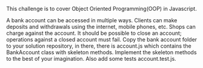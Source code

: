 This challenge is to cover Object Oriented Programming(OOP) in Javascript.


A bank account can be accessed in multiple ways. Clients can make deposits and
withdrawals using the internet, mobile phones, etc. Shops can charge against the
account.
It should be possible to close an account; operations against a closed account must
fail.
Copy the bank account folder to your solution repository, in there, there is
account.js which contains the BankAccount class with skeleton methods. Implement
the skeleton methods to the best of your imagination. Also add some tests
account.test.js.
